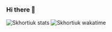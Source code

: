 ### Hi there 👋

![Skhortiuk stats](https://github-readme-stats.vercel.app/api?username=skhortiuk&show_icons=true&theme=dark&hide_border=true)
![Skhortiuk wakatime](https://github-readme-stats.vercel.app/api/wakatime?username=skhortiuk&theme=dark)

<!--
**skhortiuk/skhortiuk** is a ✨ _special_ ✨ repository because its `README.md` (this file) appears on your GitHub profile.

Here are some ideas to get you started:

- 🔭 I’m currently working on ...
- 🌱 I’m currently learning ...
- 👯 I’m looking to collaborate on ...
- 🤔 I’m looking for help with ...
- 💬 Ask me about ...
- 📫 How to reach me: ...
- 😄 Pronouns: ...
- ⚡ Fun fact: ...
-->
